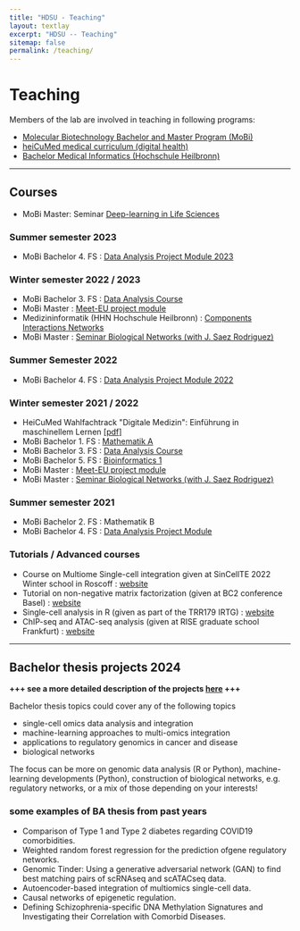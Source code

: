 ```yaml
---
title: "HDSU - Teaching"
layout: textlay
excerpt: "HDSU -- Teaching"
sitemap: false
permalink: /teaching/
---
```


# Teaching


Members of the lab are involved in teaching in following programs:
- [Molecular Biotechnology Bachelor and Master Program (MoBi)](https://www.uni-heidelberg.de/courses/prospective/academicprograms/Molecular_Biotechnology_en_ba.html)
- [heiCuMed medical curriculum (digital health)](http://www.medizinische-fakultaet-hd.uni-heidelberg.de/Digitale-Medizin.111801.0.html)
- [Bachelor Medical Informatics (Hochschule Heilbronn)](https://www.hs-heilbronn.de/mib)

___


## Courses

- MoBi Master: Seminar <a href="{{ site.url }}{{ site.baseurl }}/teaching/deeplife.html">Deep-learning in Life Sciences</a>



### Summer semester 2023
- MoBi Bachelor 4. FS : <a href="{{ site.url }}{{ site.baseurl }}/teaching/data2023.html">Data Analysis Project Module 2023</a>

### Winter semester 2022 / 2023
- MoBi Bachelor 3. FS : <a href="{{ site.url }}{{ site.baseurl }}/teaching/dataanalysis3fs.html">Data Analysis Course</a>
- MoBi Master : [Meet-EU project module](http://bioinfo.ipmb.uni-heidelberg.de/crg/master-meetu/)
- Medizininformatik (HHN Hochschule Heilbronn) : <a href="{{ site.url }}{{ site.baseurl }}/teaching/CIN.html">Components Interactions Networks</a>
- MoBi Master : <a href="{{ site.url }}{{ site.baseurl }}/teaching/networks.html">Seminar Biological Networks (with J. Saez Rodriguez)</a>

### Summer Semester 2022
- MoBi Bachelor 4. FS : <a href="{{ site.url }}{{ site.baseurl }}/data2022.html">Data Analysis Project Module 2022</a>

### Winter semester 2021 / 2022
- HeiCuMed Wahlfachtrack "Digitale Medizin": Einführung in maschinellem Lernen [[pdf]](../downloads/WFT_IntroML.pdf)
- MoBi Bachelor 1. FS : [Mathematik A](http://bioinfo.ipmb.uni-heidelberg.de/crg/mathea/)
- MoBi Bachelor 3. FS : [Data Analysis Course](http://bioinfo.ipmb.uni-heidelberg.de/crg/datascience3fs/)
- MoBi Bachelor 5. FS : [Bioinformatics 1](http://bioinfo.ipmb.uni-heidelberg.de/crg/bioinfo1/)
- MoBi Master : [Meet-EU project module](http://bioinfo.ipmb.uni-heidelberg.de/crg/master-meetu/)
- MoBi Master : [Seminar Biological Networks (with J. Saez Rodriguez)](http://bioinfo.ipmb.uni-heidelberg.de/crg/seminar-network/index.html)

### Summer semester 2021
- MoBi Bachelor 2. FS : Mathematik B
- MoBi Bachelor 4. FS : [Data Analysis Project Module](https://datascience-mobi.github.io/)

### Tutorials / Advanced courses
- Course on Multiome Single-cell integration given at SinCellTE 2022 Winter school in Roscoff : [website](http://www.hdsu.org/sincellTE_2022/)
- Tutorial on non-negative matrix factorization (given at BC2 conference Basel) : [website](https://hdsu-bioquant.github.io/bc2_tutorial/)
- Single-cell analysis in R (given as part of the TRR179 IRTG) : [website](https://hdsu-bioquant.github.io/irtg2021/)
- ChIP-seq and ATAC-seq analysis (given at RISE graduate school Frankfurt) : [website](https://hdsu-bioquant.github.io/chipatac2020/)

___


## Bachelor thesis projects 2024

**+++ see a more detailed description of the projects <a href="{{ site.url }}{{ site.baseurl }}/ba2024.html">here</a> +++**

Bachelor thesis topics could cover any of the following topics
- single-cell omics data analysis and integration
- machine-learning approaches to multi-omics integration
- applications to regulatory genomics in cancer and disease
- biological networks

The focus can be more on genomic data analysis (R or Python), machine-learning developments (Python), construction of biological networks, e.g. regulatory networks, or a mix of those depending on your interests!

### some examples of BA thesis from past years
- Comparison of Type 1 and Type 2 diabetes regarding COVID19 comorbidities.
- Weighted random forest regression for the prediction ofgene regulatory networks.
- Genomic Tinder: Using a generative adversarial network (GAN) to find best matching pairs of scRNAseq and scATACseq data.
- Autoencoder-based integration of multiomics single-cell data.
- Causal networks of epigenetic regulation.
- Defining Schizophrenia-specific DNA Methylation Signatures and Investigating their Correlation with Comorbid Diseases.
